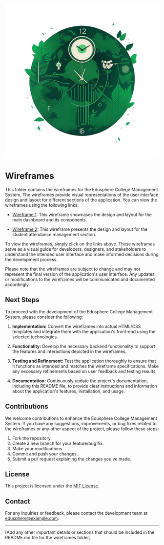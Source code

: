 [![Edusphere Logo](../../icons/mainIcon.png)](https://www.example.com)

# Wireframes

This folder contains the wireframes for the Edusphere College Management System. The wireframes provide visual representations of the user interface design and layout for different sections of the application. You can view the wireframes using the following links:

- [Wireframe 1](https://www.figma.com/proto/CYb9t8wre4uUC25JMHkG9s/College-Mangement?page-id=122%3A2039&type=design&node-id=122-2074&viewport=439%2C320%2C0.31&scaling=min-zoom&starting-point-node-id=122%3A2074): This wireframe showcases the design and layout for the main dashboard and its components.

- [Wireframe 2](https://www.figma.com/proto/CYb9t8wre4uUC25JMHkG9s/College-Mangement?page-id=97%3A1943&type=design&node-id=97-1954&viewport=430%2C205%2C0.43&scaling=scale-down): This wireframe presents the design and layout for the student attendance management section.

To view the wireframes, simply click on the links above. These wireframes serve as a visual guide for developers, designers, and stakeholders to understand the intended user interface and make informed decisions during the development process.

Please note that the wireframes are subject to change and may not represent the final version of the application's user interface. Any updates or modifications to the wireframes will be communicated and documented accordingly.

## Next Steps

To proceed with the development of the Edusphere College Management System, please consider the following:

1. **Implementation:** Convert the wireframes into actual HTML/CSS templates and integrate them with the application's front-end using the selected technologies.

2. **Functionality:** Develop the necessary backend functionality to support the features and interactions depicted in the wireframes.

3. **Testing and Refinement:** Test the application thoroughly to ensure that it functions as intended and matches the wireframe specifications. Make any necessary refinements based on user feedback and testing results.

4. **Documentation:** Continuously update the project's documentation, including this README file, to provide clear instructions and information about the application's features, installation, and usage.

## Contributions

We welcome contributions to enhance the Edusphere College Management System. If you have any suggestions, improvements, or bug fixes related to the wireframes or any other aspect of the project, please follow these steps:

1. Fork the repository.
2. Create a new branch for your feature/bug fix.
3. Make your modifications.
4. Commit and push your changes.
5. Submit a pull request explaining the changes you've made.

## License

This project is licensed under the [MIT License](https://opensource.org/licenses/MIT).

## Contact

For any inquiries or feedback, please contact the development team at edusphere@example.com.

---

[Add any other important details or sections that should be included in the README.md file for the wireframes folder]
